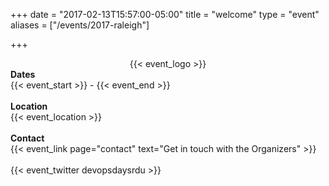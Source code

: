 +++
date = "2017-02-13T15:57:00-05:00"
title = "welcome"
type = "event"
aliases = ["/events/2017-raleigh"]

+++

<div style="text-align:center;">
  {{< event_logo >}}
</div>
<div class = "row">
  <div class = "col-md-2">
    <strong>Dates</strong>
  </div>
  <div class = "col-md-8">
    {{< event_start >}} - {{< event_end >}}
  </div>
</div>
<br>
<div class = "row">
  <div class = "col-md-2">
    <strong>Location</strong>
  </div>
  <div class = "col-md-8">
    {{< event_location >}}
  </div>
</div>
<br>
<!--<div class = "row">
  <div class = "col-md-2">
    <strong>Propose</strong>
  </div>
  <div class = "col-md-8">
   All talks have been selected at this time. Thank you so much for your submissions!
  </div>
</div>
<br>-->
<!--<div class = "row">
  <div class = "col-md-2">
    <strong>Register</strong>
  </div>
  <div class = "col-md-8">
    <a href="https://www.eventbrite.com/e/devopsdays-raleigh-2016-tickets-23830096460">Register to attend the conference!</a>
  </div>
</div>
<br>-->
<!-- <div class = "row">
  <div class = "col-md-2">
    <strong>Program</strong>
  </div>
  <div class = "col-md-8">
    View the {{< event_link page="program" text="program." >}}
  </div>
</div> -->

<!-- <div class = "row">
  <div class = "col-md-2">
    <strong>Speakers</strong>
  </div>
  <div class = "col-md-8">
    Check out the {{< event_link page="speakers" text="speakers!" >}}
  </div>
</div> -->

<!--<div class = "row">
  <div class = "col-md-2">
    <strong>Sponsors</strong>
  </div>
  <div class = "col-md-8">
    {{< event_link page="sponsor" text="Sponsor the event!" >}} It's a great way to attract new talent and promote your organization.
  </div>
</div>
<br>-->
<div class = "row">
  <div class = "col-md-2">
    <strong>Contact</strong>
  </div>
  <div class = "col-md-8">
    {{< event_link page="contact" text="Get in touch with the Organizers" >}}
  </div>
</div>
<br>
{{< event_twitter devopsdaysrdu >}} <!-- add your twitter name here without the @ sign -->
